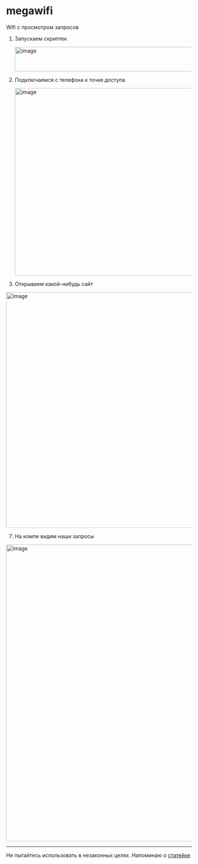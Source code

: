 # megawifi

Wifi с просмотром запросов
1. Запускаем скриптек
   
   <img width="572" height="67" alt="image" src="https://github.com/user-attachments/assets/1001bfb7-450f-4f3b-8ca1-fe9c9a754e2a" />
   
3. Подключаемся с телефона к точке доступа
   
   <img width="1200" height="509" alt="image" src="https://github.com/user-attachments/assets/b1ad8798-b4dd-470d-b49a-6abf9559b018" />

5. Открываем какой-нибудь сайт

  <img width="1200" height="640" alt="image" src="https://github.com/user-attachments/assets/bcab374b-9cef-4da9-8470-4064bee48f94" />
   
7. На компе видим наши запросы

  <img width="1645" height="806" alt="image" src="https://github.com/user-attachments/assets/a3caef6e-5834-4eb5-ac6c-715c48fa372e" />
  

----
Не пытайтесь использовать в незаконных целях. Напоминаю о [статейке](https://www.consultant.ru/document/cons_doc_LAW_10699/4afebb04cf123521490078afdf9abba2e7fd1aea/)
